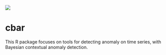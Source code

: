 ![](https://github.com/zedoul/cbar/blob/master/cbar.jpg?raw=true)

# cbar

This R package focuses on tools for detecting anomaly on time series, with
Bayesian contextual anomaly detection.

